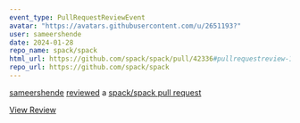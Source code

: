 ```yaml
---
event_type: PullRequestReviewEvent
avatar: "https://avatars.githubusercontent.com/u/2651193?"
user: sameershende
date: 2024-01-28
repo_name: spack/spack
html_url: https://github.com/spack/spack/pull/42336#pullrequestreview-1847402519
repo_url: https://github.com/spack/spack
---
```


<a href='https://github.com/sameershende' target='_blank'>sameershende</a> <a href='https://github.com/spack/spack/pull/42336#pullrequestreview-1847402519' target='_blank'>reviewed</a> a <a href='https://github.com/spack/spack/pull/42336' target='_blank'>spack/spack pull request</a>

<small></small>

<a href='https://github.com/spack/spack/pull/42336#pullrequestreview-1847402519' target='_blank'>View Review</a>